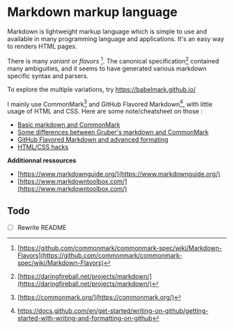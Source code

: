 # Markdown markup language

Markdown is lightweight markup language which is simple to use and
available in many programming language and applications. It's an easy
way to renders HTML pages. 

There is many *variant* or *flavors* [^ref2]. The canonical specification[^ref1] contained many ambiguities,
and it seems to have generated various markdown specific syntax and
parsers.

To explore the multiple variations, try <https://babelmark.github.io/>

I mainly use CommonMark[^ref3] and GitHub Flavored Markdown[^ref4],
with little usage of HTML and CSS. Here are some note/cheatsheet on
those :

- [Basic markdown and CommonMark](./basic.md)
- [Some differences between Gruber's markdown and
  CommonMark](./gruber_commonmark.md)
- [GitHub Flavored Markdown and advanced formating](./GFM.md)
- [HTML/CSS hacks](./HTML_CSS.md)

**Additionnal ressources**
- [https://www.markdownguide.org/](https://www.markdownguide.org/)
- [https://www.markdowntoolbox.com/](https://www.markdowntoolbox.com/)

[^ref1]:
    [https://daringfireball.net/projects/markdown/](https://daringfireball.net/projects/markdown/)
[^ref2]:
    [https://github.com/commonmark/commonmark-spec/wiki/Markdown-Flavors](https://github.com/commonmark/commonmark-spec/wiki/Markdown-Flavors)
[^ref3]: [https://commonmark.org/](https://commonmark.org/)
[^ref4]:
    <https://docs.github.com/en/get-started/writing-on-github/getting-started-with-writing-and-formatting-on-github>

## Todo

- [ ] Rewrite README
